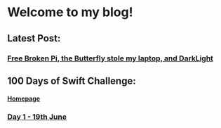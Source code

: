 # Welcome to my blog!

## Latest Post:
### [Free Broken Pi, the Butterfly stole my laptop, and DarkLight](https://noahthedev.xyz/blog/2020/06/04/free-broken-pi-the-butterfly-stole-my-laptop-and-darklight)

## 100 Days of Swift Challenge:
#### [Homepage](https://noahthedev.xyz/blog/100swift/about)
### [Day 1 - 19th June](https://noahthedev.xyz/blog/100swift/06/19/day1)
